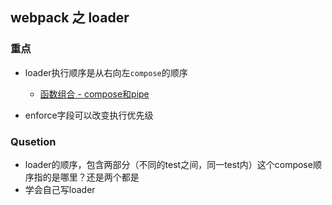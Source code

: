 ## webpack 之 loader


### 重点
- loader执行顺序是从右向左`compose`的顺序
  - [函数组合 - compose和pipe](https://www.jianshu.com/p/eb268cb0f913)

- enforce字段可以改变执行优先级

### Qusetion
- loader的顺序，包含两部分（不同的test之间，同一test内）这个compose顺序指的是哪里？还是两个都是
- 学会自己写loader